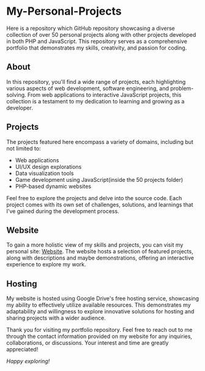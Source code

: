 # My-Personal-Projects
Here is a repository which GitHub repository showcasing a diverse collection of over 50 personal projects along with other projects developed in both PHP and JavaScript. This repository serves as a comprehensive portfolio that demonstrates my skills, creativity, and passion for coding. 

## About

In this repository, you'll find a wide range of projects, each highlighting various aspects of web development, software engineering, and problem-solving. From web applications to interactive JavaScript projects, this collection is a testament to my dedication to learning and growing as a developer.

## Projects

The projects featured here encompass a variety of domains, including but not limited to:
- Web applications
- UI/UX design explorations
- Data visualization tools
- Game development using JavaScript(inside the 50 projects folder)
- PHP-based dynamic websites

Feel free to explore the projects and delve into the source code. Each project comes with its own set of challenges, solutions, and learnings that I've gained during the development process.

## Website

To gain a more holistic view of my skills and projects, you can visit my personal site: [Website](https://www.Test.com). The website hosts a selection of featured projects, along with descriptions and maybe demonstrations, offering an interactive experience to explore my work.

## Hosting

My website is hosted using Google Drive's free hosting service, showcasing my ability to effectively utilize available resources. This demonstrates my adaptability and willingness to explore innovative solutions for hosting and sharing projects with a wider audience.

Thank you for visiting my portfolio repository. Feel free to reach out to me through the contact information provided on my website for any inquiries, collaborations, or discussions. Your interest and time are greatly appreciated!

*Happy exploring!*

